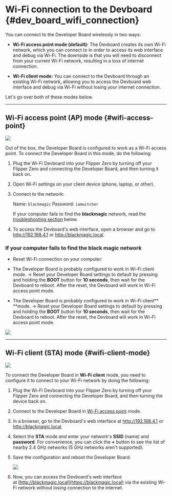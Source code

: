 # Wi-Fi connection to the Devboard {#dev_board_wifi_connection}

You can connect to the Developer Board wirelessly in two ways:

- **Wi-Fi access point mode (default):** The Devboard creates its own Wi-Fi network, which you can connect to in order to access its web interface and debug via Wi-Fi. The downside is that you will need to disconnect from your current Wi-Fi network, resulting in a loss of internet connection.

- **Wi-Fi client mode:** You can connect to the Devboard through an existing Wi-Fi network, allowing you to access the Devboard web interface and debug via Wi-Fi without losing your internet connection.

Let's go over both of these modes below.

***

## Wi-Fi access point (AP) mode {#wifi-access-point}

![](https://cdn.flipperzero.one/Flipper_Zero_WiFi_devboard_Access_Point_CDN.jpg)

Out of the box, the Developer Board is configured to work as a Wi-Fi access point. To connect the Developer Board in this mode, do the following:

1. Plug the Wi-Fi Devboard into your Flipper Zero by turning off your Flipper Zero and connecting the Developer Board, and then turning it back on.

2. Open Wi-Fi settings on your client device (phone, laptop, or other).

3. Connect to the network:

    Name: `blackmagic`
    Password: `iamwitcher`

    If your computer fails to find the **blackmagic** network, read the [troubleshooting section]() below.

4. To access the Devboard's web interface, open a browser and go to <http://192.168.4.1> or <http://blackmagic.local>.

### If your computer fails to find the black magic network

- Reset Wi-Fi connection on your computer.

- The Developer Board is probably configured to work in Wi-Fi client mode. -> Reset your Developer Board settings to default by pressing and holding the **BOOT** button for **10 seconds**, then wait for the Devboard to reboot. After the reset, the Devboard will work in Wi-Fi access point mode.

- The Developer Board is probably configured to work in Wi-Fi client** **mode. -> Reset your Developer Board settings to default by pressing and holding the **BOOT** button for **10 seconds**, then wait for the Devboard to reboot. After the reset, the Devboard will work in Wi-Fi access point mode.

![](https://cdn.flipperzero.one/Flipper_Zero_Wi-Fi_devboard_reboot.jpg)

***

## Wi-Fi client (STA) mode {#wifi-client-mode}

![](https://cdn.flipperzero.one/Flipper_Zero_WiFi_devboard_STA_CDN.jpg)

To connect the Developer Board in **Wi-Fi client** mode, you need to configure it to connect to your Wi-Fi network by doing the following:

1. Plug the Wi-Fi Devboard into your Flipper Zero by turning off your Flipper Zero and connecting the Developer Board, and then turning the device back on.

2. Connect to the Developer Board in [Wi-Fi access point](#wifi-access-point) mode.

3. In a browser, go to the Devboard's web interface at <http://192.168.4.1> or <http://blackmagic.local>.

4. Select the **STA** mode and enter your network's **SSID** (name) and **password**. For convenience, you can click the **+** button to see the list of nearby 2.4 GHz networks (5 GHz networks aren't supported).

5. Save the configuration and reboot the Developer Board.

    ![](https://cdn.flipperzero.one/Flipper_Zero_WiFi_devboard_connect_to_WiFi_CDN.jpg)

6. Now, you can access the Devboard's web interface at [http://blackmagic.local](https://blackmagic.local) via the existing Wi-Fi network without losing connection to the internet.
